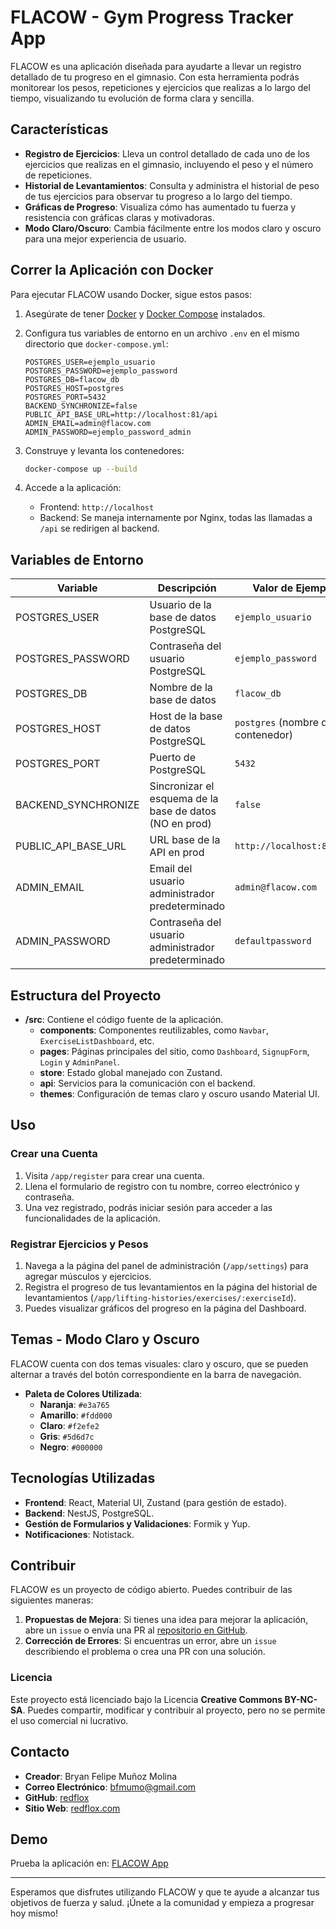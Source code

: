 # FLACOW - Gym Progress Tracker App

FLACOW es una aplicación diseñada para ayudarte a llevar un registro detallado de tu progreso en el gimnasio. Con esta herramienta podrás monitorear los pesos, repeticiones y ejercicios que realizas a lo largo del tiempo, visualizando tu evolución de forma clara y sencilla.

## Características

- **Registro de Ejercicios**: Lleva un control detallado de cada uno de los ejercicios que realizas en el gimnasio, incluyendo el peso y el número de repeticiones.
- **Historial de Levantamientos**: Consulta y administra el historial de peso de tus ejercicios para observar tu progreso a lo largo del tiempo.
- **Gráficas de Progreso**: Visualiza cómo has aumentado tu fuerza y resistencia con gráficas claras y motivadoras.
- **Modo Claro/Oscuro**: Cambia fácilmente entre los modos claro y oscuro para una mejor experiencia de usuario.


## Correr la Aplicación con Docker

Para ejecutar FLACOW usando Docker, sigue estos pasos:

1. Asegúrate de tener [Docker](https://www.docker.com/) y [Docker Compose](https://docs.docker.com/compose/) instalados.

2. Configura tus variables de entorno en un archivo `.env` en el mismo directorio que `docker-compose.yml`:

   ```env
   POSTGRES_USER=ejemplo_usuario
   POSTGRES_PASSWORD=ejemplo_password
   POSTGRES_DB=flacow_db
   POSTGRES_HOST=postgres
   POSTGRES_PORT=5432
   BACKEND_SYNCHRONIZE=false
   PUBLIC_API_BASE_URL=http://localhost:81/api
   ADMIN_EMAIL=admin@flacow.com
   ADMIN_PASSWORD=ejemplo_password_admin
   ```

3. Construye y levanta los contenedores:
   ```bash
   docker-compose up --build
   ```

4. Accede a la aplicación:
   - Frontend: `http://localhost`
   - Backend: Se maneja internamente por Nginx, todas las llamadas a `/api` se redirigen al backend.

## Variables de Entorno

| Variable            | Descripción                                     | Valor de Ejemplo                |
|---------------------|-------------------------------------------------|---------------------------------|
| POSTGRES_USER       | Usuario de la base de datos PostgreSQL          | `ejemplo_usuario`               |
| POSTGRES_PASSWORD   | Contraseña del usuario PostgreSQL               | `ejemplo_password`              |
| POSTGRES_DB         | Nombre de la base de datos                      | `flacow_db`                     |
| POSTGRES_HOST       | Host de la base de datos PostgreSQL             | `postgres` (nombre del contenedor) |
| POSTGRES_PORT       | Puerto de PostgreSQL                            | `5432`                          |
| BACKEND_SYNCHRONIZE | Sincronizar el esquema de la base de datos (NO en prod) | `false`                    |
| PUBLIC_API_BASE_URL | URL base de la API en prod             | `http://localhost:81/api`       |
| ADMIN_EMAIL         | Email del usuario administrador predeterminado  | `admin@flacow.com`              |
| ADMIN_PASSWORD      | Contraseña del usuario administrador predeterminado | `defaultpassword`     |

## Estructura del Proyecto

- **/src**: Contiene el código fuente de la aplicación.
  - **components**: Componentes reutilizables, como `Navbar`, `ExerciseListDashboard`, etc.
  - **pages**: Páginas principales del sitio, como `Dashboard`, `SignupForm`, `Login` y `AdminPanel`.
  - **store**: Estado global manejado con Zustand.
  - **api**: Servicios para la comunicación con el backend.
  - **themes**: Configuración de temas claro y oscuro usando Material UI.

## Uso

### Crear una Cuenta

1. Visita `/app/register` para crear una cuenta.
2. Llena el formulario de registro con tu nombre, correo electrónico y contraseña.
3. Una vez registrado, podrás iniciar sesión para acceder a las funcionalidades de la aplicación.

### Registrar Ejercicios y Pesos

1. Navega a la página del panel de administración (`/app/settings`) para agregar músculos y ejercicios.
2. Registra el progreso de tus levantamientos en la página del historial de levantamientos (`/app/lifting-histories/exercises/:exerciseId`).
3. Puedes visualizar gráficos del progreso en la página del Dashboard.

## Temas - Modo Claro y Oscuro

FLACOW cuenta con dos temas visuales: claro y oscuro, que se pueden alternar a través del botón correspondiente en la barra de navegación.

- **Paleta de Colores Utilizada**:
  - **Naranja**: `#e3a765`
  - **Amarillo**: `#fdd000`
  - **Claro**: `#f2efe2`
  - **Gris**: `#5d6d7c`
  - **Negro**: `#000000`

## Tecnologías Utilizadas

- **Frontend**: React, Material UI, Zustand (para gestión de estado).
- **Backend**: NestJS, PostgreSQL.
- **Gestión de Formularios y Validaciones**: Formik y Yup.
- **Notificaciones**: Notistack.

## Contribuir

FLACOW es un proyecto de código abierto. Puedes contribuir de las siguientes maneras:

1. **Propuestas de Mejora**: Si tienes una idea para mejorar la aplicación, abre un `issue` o envía una PR al [repositorio en GitHub](https://github.com/redflox/progresapp-flacow).
2. **Corrección de Errores**: Si encuentras un error, abre un `issue` describiendo el problema o crea una PR con una solución.

### Licencia

Este proyecto está licenciado bajo la Licencia **Creative Commons BY-NC-SA**. Puedes compartir, modificar y contribuir al proyecto, pero no se permite el uso comercial ni lucrativo.

## Contacto

- **Creador**: Bryan Felipe Muñoz Molina
- **Correo Electrónico**: [bfmumo@gmail.com](mailto:bfmumo@gmail.com)
- **GitHub**: [redflox](https://github.com/redflox)
- **Sitio Web**: [redflox.com](https://redflox.com)

## Demo

Prueba la aplicación en: [FLACOW App](https://flacow.bfmu.dev)

---

Esperamos que disfrutes utilizando FLACOW y que te ayude a alcanzar tus objetivos de fuerza y salud. ¡Únete a la comunidad y empieza a progresar hoy mismo!

